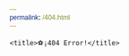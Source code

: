 ```yaml
---
permalink: /404.html
---
```


<!DOCTYPE html>
<html lang="en">

<head>
    <meta charset="UTF-8">
    <meta http-equiv="X-UA-Compatible" content="IE=edge">
    <meta name="viewport" content="width=device-width, initial-scale=1.0">
    <meta name="keywords" content="404, pagina no funciona">
    <meta name="description" content="Este sitio no exite o alguien se lo llevó ¡Movete con MOVE!">
    <link rel="icon" type="image/png" href="imagenes/LogoMoveM.png">
    <link href="https://cdn.jsdelivr.net/npm/bootstrap@5.0.2/dist/css/bootstrap.min.css" rel="stylesheet"
        integrity="sha384-EVSTQN3/azprG1Anm3QDgpJLIm9Nao0Yz1ztcQTwFspd3yD65VohhpuuCOmLASjC" crossorigin="anonymous">
    <!--Fuentes-->
    <link rel="preconnect" href="https://fonts.gstatic.com">
    <link href="https://fonts.googleapis.com/css2?family=Nunito:wght@200&display=swap" rel="stylesheet">
    <link rel="stylesheet" href="css/EstiloIndex.css">

    <title>⚽¡404 Error!</title>
</head>

<body>
    <style>
        * {
            margin: 0;
            padding: 0;
            box-sizing: border-box;
            font-family: sans-serif;
        }

        body {
            background-image: url(imagenes/MessiFondo.jpg);
            width: 100%;
            height: 100vh;
            display: flex;
            justify-content: center;
            align-items: center;
        }

        .container-404 {
            text-align: center;
            width: 100%;
            max-width: 400px;
            background: #fff;
            padding: 20px;
            box-shadow: 0px 1px 10px rgba(0, 0, 0, 0.3);
            border-radius: 5px;
            line-height: 1.7;
            color: #434343;
        }

        .boton {
            display: inline-block;
            margin-top: 15px;
            text-decoration: none;
            background: #1a84d3;
            color: #fff;
            padding: 10px 15px;
            border-radius: 5px;
            font-size: 15px;
        }
    </style>

    <div class="container-404">
        <h1>Error 404</h1>
        <p>¿Que le pasó a esta página? ¿Está en los vestuarios? No sabemos, pero vos podés volver con el botón de abajo.
        </p>
        <a href="index.html" class="boton">
            Página Principal
        </a>
    </div>
</body>
</html>

